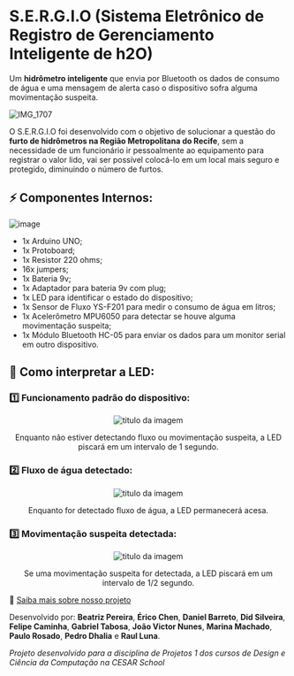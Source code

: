 # S.E.R.G.I.O (Sistema Eletrônico de Registro de Gerenciamento Inteligente de h2O) 
Um **hidrômetro inteligente** que envia por Bluetooth os dados de consumo de água e uma mensagem de alerta caso o dispositivo sofra alguma movimentação suspeita.

![IMG_1707](https://github.com/paulorosadodev/S.E.R.G.I.O/assets/117609505/33ba2331-3c48-47b0-b4be-d32eba40c084)

O S.E.R.G.I.O foi desenvolvido com o objetivo de solucionar a questão do **furto de hidrômetros na Região Metropolitana do Recife**, sem a necessidade de um funcionário ir pessoalmente ao equipamento para registrar o valor lido, vai ser possível colocá-lo em um local mais seguro e protegido, diminuindo o número de furtos.
## ⚡ Componentes Internos:
![image](https://github.com/paulorosadodev/S.E.R.G.I.O/assets/117609505/e130db2c-8909-443e-aa6f-c4fed8746e83)
* 1x Arduino UNO;
* 1x Protoboard;
* 1x Resistor 220 ohms;
* 16x jumpers;
* 1x Bateria 9v;
* 1x Adaptador para bateria 9v com plug;
* 1x LED para identificar o estado do dispositivo;
* 1x Sensor de Fluxo YS-F201 para medir o consumo de água em litros;
* 1x Acelerômetro MPU6050 para detectar se houve alguma movimentação suspeita;
* 1x Módulo Bluetooth HC-05 para enviar os dados para um monitor serial em outro dispositivo.
## 🚨 Como interpretar a LED:
### 1️⃣ Funcionamento padrão do dispositivo:
<div align="center">
  <img width="tamanho da imagem" title="titulo da imagem" src="https://github.com/paulorosadodev/S.E.R.G.I.O/assets/117609505/8134d21d-55a2-4d3c-872c-0b32fe4ddd04"/>
  
  Enquanto não estiver detectando fluxo ou movimentação suspeita, a LED piscará em um intervalo de 1 segundo.
</div>

### 2️⃣ Fluxo de água detectado:
<div align="center">
  <img width="tamanho da imagem" title="titulo da imagem" src="https://github.com/paulorosadodev/S.E.R.G.I.O/assets/117609505/973bf759-6aa2-4681-9413-3494dad4d01e"/>

  Enquanto for detectado fluxo de água, a LED permanecerá acesa.
</div>

### 3️⃣ Movimentação suspeita detectada:
<div align="center">
  <img width="tamanho da imagem" title="titulo da imagem" src="https://github.com/paulorosadodev/S.E.R.G.I.O/assets/117609505/a4926d2b-6246-40c3-9a75-ec98d3780d52"/>

  Se uma movimentação suspeita for detectada, a LED piscará em um intervalo de 1/2 segundo.
</div>

🔗 [Saiba mais sobre nosso projeto](https://sites.google.com/cesar.school/jedis-g10/)

Desenvolvido por: **Beatriz Pereira**, **Érico Chen**, **Daniel Barreto**, **Did Silveira**, **Felipe Caminha**, **Gabriel Tabosa**, **João Victor Nunes**, **Marina Machado**, **Paulo Rosado**, **Pedro Dhalia** e **Raul Luna**.

*Projeto desenvolvido para a disciplina de Projetos 1 dos cursos de Design e Ciência da Computação na CESAR School*
